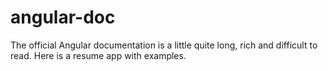 # angular-doc
The official Angular documentation is a little quite long, rich and difficult to read. Here is a resume app with examples.
